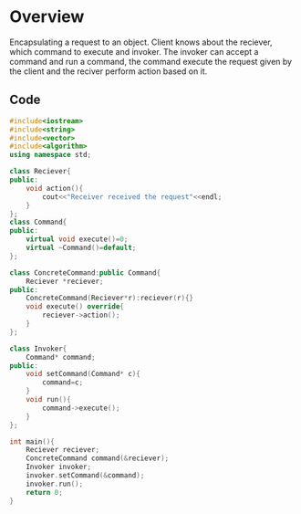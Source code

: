 # Overview

Encapsulating a request to an object. Client knows about the reciever, which command to execute and invoker. The invoker can accept a command and run a command, the command execute the request given by the client and the reciver perform action based on it.

## Code
```cpp []
#include<iostream>
#include<string>
#include<vector>
#include<algorithm>
using namespace std;

class Reciever{
public:
    void action(){
        cout<<"Receiver received the request"<<endl;
    }
};
class Command{
public:
    virtual void execute()=0;
    virtual ~Command()=default;
};

class ConcreteCommand:public Command{
    Reciever *reciever;
public:
    ConcreteCommand(Reciever*r):reciever(r){}
    void execute() override{
        reciever->action();
    }
};

class Invoker{
    Command* command;
public:
    void setCommand(Command* c){
        command=c;
    }
    void run(){
        command->execute();
    }
};

int main(){
    Reciever reciever;
    ConcreteCommand command(&reciever);
    Invoker invoker;
    invoker.setCommand(&command);
    invoker.run();
    return 0;
}
```
